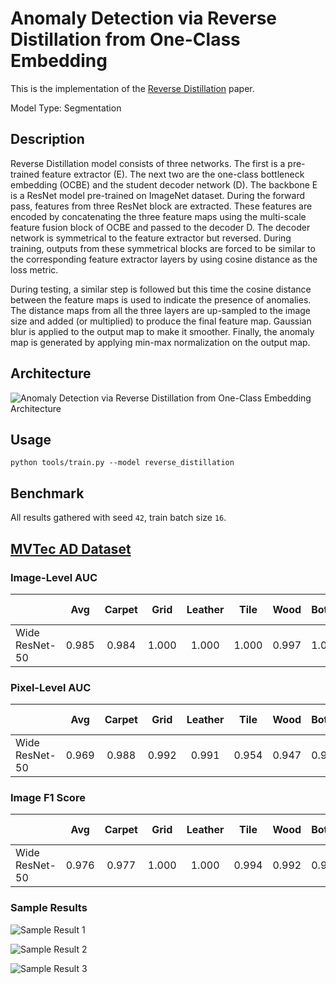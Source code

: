 # Anomaly Detection via Reverse Distillation from One-Class Embedding

This is the implementation of the [Reverse Distillation](https://arxiv.org/pdf/2201.10703v2.pdf) paper.

Model Type: Segmentation

## Description

Reverse Distillation model consists of three networks. The first is a pre-trained feature extractor (E). The next two are the one-class bottleneck embedding (OCBE) and the student decoder network (D). The backbone E is a ResNet model pre-trained on ImageNet dataset. During the forward pass, features from three ResNet block are extracted. These features are encoded by concatenating the three feature maps using the multi-scale feature fusion block of OCBE and passed to the decoder D. The decoder network is symmetrical to the feature extractor but reversed. During training, outputs from these symmetrical blocks are forced to be similar to the corresponding feature extractor layers by using cosine distance as the loss metric.

During testing, a similar step is followed but this time the cosine distance between the feature maps is used to indicate the presence of anomalies. The distance maps from all the three layers are up-sampled to the image size and added (or multiplied) to produce the final feature map. Gaussian blur is applied to the output map to make it smoother. Finally, the anomaly map is generated by applying min-max normalization on the output map.

## Architecture

![Anomaly Detection via Reverse Distillation from One-Class Embedding Architecture](https://raw.githubusercontent.com/openvinotoolkit/anomalib/main/docs/source/images/reverse_distillation/architecture.png "Reverse Distillation Architecture")

## Usage

`python tools/train.py --model reverse_distillation`

## Benchmark

All results gathered with seed `42`, train batch size `16`.

## [MVTec AD Dataset](https://www.mvtec.com/company/research/datasets/mvtec-ad)

### Image-Level AUC

|                |  Avg  | Carpet | Grid  | Leather | Tile  | Wood  | Bottle | Cable | Capsule | Hazelnut | Metal Nut | Pill  | Screw | Toothbrush | Transistor | Zipper |
| -------------- | :---: | :----: | :---: | :-----: | :---: | :---: | :----: | :---: | :-----: | :------: | :-------: | :---: | :---: | :--------: | :--------: | :----: |
| Wide ResNet-50 | 0.985 | 0.984  | 1.000 |  1.000  | 1.000 | 0.997 | 1.000  | 0.966 |  0.974  |  1.000   |   1.000   | 0.972 | 0.985 |   0.953    |   0.970    | 0.978  |

### Pixel-Level AUC

|                |  Avg  | Carpet | Grid  | Leather | Tile  | Wood  | Bottle | Cable | Capsule | Hazelnut | Metal Nut | Pill  | Screw | Toothbrush | Transistor | Zipper |
| -------------- | :---: | :----: | :---: | :-----: | :---: | :---: | :----: | :---: | :-----: | :------: | :-------: | :---: | :---: | :--------: | :--------: | :----: |
| Wide ResNet-50 | 0.969 | 0.988  | 0.992 |  0.991  | 0.954 | 0.947 | 0.984  | 0.964 |  0.987  |  0.988   |   0.969   | 0.975 | 0.996 |   0.991    |   0.893    | 0.984  |

### Image F1 Score

|                |  Avg  | Carpet | Grid  | Leather | Tile  | Wood  | Bottle | Cable | Capsule | Hazelnut | Metal Nut | Pill  | Screw | Toothbrush | Transistor | Zipper |
| -------------- | :---: | :----: | :---: | :-----: | :---: | :---: | :----: | :---: | :-----: | :------: | :-------: | :---: | :---: | :--------: | :--------: | :----: |
| Wide ResNet-50 | 0.976 | 0.977  | 1.000 |  1.000  | 0.994 | 0.992 | 0.984  | 0.930 |  0.982  |  1.000   |   1.000   | 0.967 | 0.963 |   0.952    |   0.927    | 0.975  |

### Sample Results

![Sample Result 1](https://raw.githubusercontent.com/openvinotoolkit/anomalib/main/docs/source/images/reverse_distillation/results/0.png "Sample Result 1")

![Sample Result 2](https://raw.githubusercontent.com/openvinotoolkit/anomalib/main/docs/source/images/reverse_distillation/results/1.png "Sample Result 2")

![Sample Result 3](https://raw.githubusercontent.com/openvinotoolkit/anomalib/main/docs/source/images/reverse_distillation/results/2.png "Sample Result 3")
